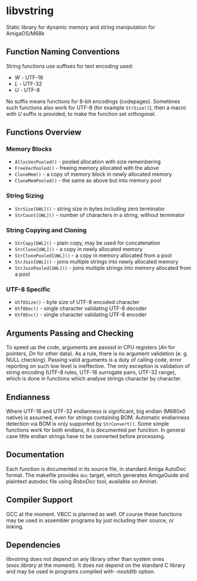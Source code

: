 # libvstring
Static library for dynamic memory and string manipulation for AmigaOS/M68k
## Function Naming Conventions
String functions use suffixes for text encoding used:
- *W* - UTF-16
- *L* - UTF-32
- *U* - UTF-8

No suffix means functions for 8-bit encodings (codepages). Sometimes such functions also work for UTF-8 (for example `StrSize()`), then a macro with *U* suffix is provided, to make the function set orthogonal.
## Functions Overview
### Memory Blocks
- `AllocVecPooled()` - pooled allocation with size remembering
- `FreeVecPooled()` - freeing memory allocated with the above
- `CloneMem()` - a copy of memory block in newly allocated memory
- `CloneMemPooled()` - the same as above but into memory pool
### String Sizing
- `StrSize[UWL]()` - string size in bytes including zero terminator
- `StrCount[UWL]()` - number of characters in a string, without terminator
### String Copying and Cloning
- `StrCopy[UWL]()` - plain copy, may be used for concatenation
- `StrClone[UWL]()` - a copy in newly allocated memory
- `StrClonePooled[UWL]()` - a copy in memory allocated from a pool
- `StrJoin[UWL]()` - joins multiple strings into newly allocated memory
- `StrJoinPooled[UWL]()` - joins multiple strings into memory allocated from a pool
### UTF-8 Specific
- `Utf8Size()` - byte size of UTF-8 encoded character
- `Utf8Dec()` - single character validating UTF-8 decoder
- `Utf8Enc()` - single character validating UTF-8 encoder
## Arguments Passing and Checking
To speed up the code, arguments are passed in CPU registers (*An* for pointers, *Dn* for other data). As a rule, there is no argument validation (e. g. NULL checking). Passing valid arguments is a duty of calling code, error reporting on such low level is ineffective. The only exception is validation of string encoding (UTF-8 rules, UTF-16 surrogate pairs, UTF-32 range), which is done in functions which analyse strings character by character.
## Endianness
Where UTF-16 and UTF-32 endianness is significant, big endian (M680x0 native) is assumed, even for strings containing BOM. Automatic endianness detection via BOM is only supported by `StrConvert()`. Some simple functions work for both endians, it is documented per function. In general case little endian strings have to be converted before processing.
## Documentation
Each function is documented in its source file, in standard Amiga AutoDoc format. The makefile provides `doc` target, which generates AmigaGuide and plaintext autodoc file using *RoboDoc* tool, available on Aminet.
## Compiler Support
GCC at the moment. VBCC is planned as well. Of course these functions may be used in assembler programs by just including their source, or linking.
## Dependencies
*libvstring* does not depend on any library other than system ones (*exec.library* at the moment). It does not depend on the standard C library and may be used in programs compiled with *-nostdlib* option.
